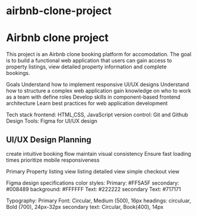 # airbnb-clone-project
# Airbnb clone project

This project is an Airbnb clone booking platform for accomodation. The goal is to build a functional web application that
users can gain access to property listings, view detailed property information and complete bookings.

Goals
Understand how to implement responsive UI/UX designs
Understand how to structure a complex web application
gain knowledge on who to work as a team with define roles
Develop skills in component-based frontend architecture
Learn best practices for web application development

Tech stack
frontend: HTML,CSS, JavaScript
version control: Git and Github
Design Tools: Figma for UI/UX design


## UI/UX Design Planning

create intuitive booking flow
maintain visual consistency 
Ensure fast loading times
prioritize mobile responsiveness

Primary 
    Property listing view
    listing detailed view
    simple checkout view


Figma design specifications
color styles:
Primary: #FF5A5F
secondary: #008489
background: #FFFFFF
Text: #222222
secondary Text: #717171

Typography:
Primary Font: Circular, Medium (500), 16px
headings: circuluar, Bold (700), 24px-32px
secondary text: Circular, Book(400), 14px
